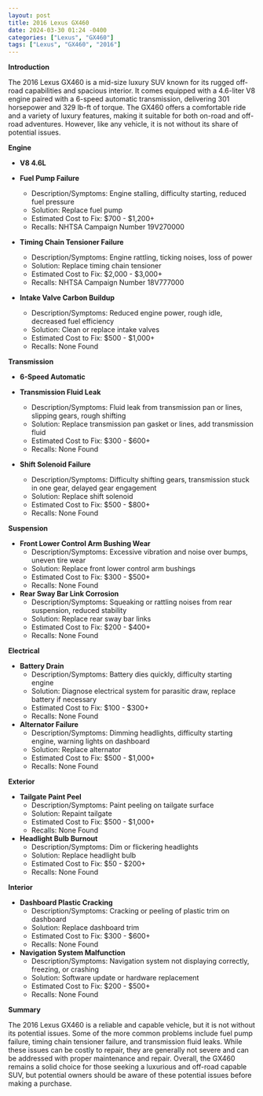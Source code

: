 ```yaml
---
layout: post
title: 2016 Lexus GX460
date: 2024-03-30 01:24 -0400
categories: ["Lexus", "GX460"]
tags: ["Lexus", "GX460", "2016"]
---
```

**Introduction**

The 2016 Lexus GX460 is a mid-size luxury SUV known for its rugged off-road capabilities and spacious interior. It comes equipped with a 4.6-liter V8 engine paired with a 6-speed automatic transmission, delivering 301 horsepower and 329 lb-ft of torque. The GX460 offers a comfortable ride and a variety of luxury features, making it suitable for both on-road and off-road adventures. However, like any vehicle, it is not without its share of potential issues.

**Engine**

* **V8 4.6L**

* **Fuel Pump Failure**
    * Description/Symptoms: Engine stalling, difficulty starting, reduced fuel pressure
    * Solution: Replace fuel pump
    * Estimated Cost to Fix: $700 - $1,200+
    * Recalls: NHTSA Campaign Number 19V270000
* **Timing Chain Tensioner Failure**
    * Description/Symptoms: Engine rattling, ticking noises, loss of power
    * Solution: Replace timing chain tensioner
    * Estimated Cost to Fix: $2,000 - $3,000+
    * Recalls: NHTSA Campaign Number 18V777000
* **Intake Valve Carbon Buildup**
    * Description/Symptoms: Reduced engine power, rough idle, decreased fuel efficiency
    * Solution: Clean or replace intake valves
    * Estimated Cost to Fix: $500 - $1,000+
    * Recalls: None Found

**Transmission**

* **6-Speed Automatic**

* **Transmission Fluid Leak**
    * Description/Symptoms: Fluid leak from transmission pan or lines, slipping gears, rough shifting
    * Solution: Replace transmission pan gasket or lines, add transmission fluid
    * Estimated Cost to Fix: $300 - $600+
    * Recalls: None Found
* **Shift Solenoid Failure**
    * Description/Symptoms: Difficulty shifting gears, transmission stuck in one gear, delayed gear engagement
    * Solution: Replace shift solenoid
    * Estimated Cost to Fix: $500 - $800+
    * Recalls: None Found

**Suspension**

* **Front Lower Control Arm Bushing Wear**
    * Description/Symptoms: Excessive vibration and noise over bumps, uneven tire wear
    * Solution: Replace front lower control arm bushings
    * Estimated Cost to Fix: $300 - $500+
    * Recalls: None Found
* **Rear Sway Bar Link Corrosion**
    * Description/Symptoms: Squeaking or rattling noises from rear suspension, reduced stability
    * Solution: Replace rear sway bar links
    * Estimated Cost to Fix: $200 - $400+
    * Recalls: None Found

**Electrical**

* **Battery Drain**
    * Description/Symptoms: Battery dies quickly, difficulty starting engine
    * Solution: Diagnose electrical system for parasitic draw, replace battery if necessary
    * Estimated Cost to Fix: $100 - $300+
    * Recalls: None Found
* **Alternator Failure**
    * Description/Symptoms: Dimming headlights, difficulty starting engine, warning lights on dashboard
    * Solution: Replace alternator
    * Estimated Cost to Fix: $500 - $1,000+
    * Recalls: None Found

**Exterior**

* **Tailgate Paint Peel**
    * Description/Symptoms: Paint peeling on tailgate surface
    * Solution: Repaint tailgate
    * Estimated Cost to Fix: $500 - $1,000+
    * Recalls: None Found
* **Headlight Bulb Burnout**
    * Description/Symptoms: Dim or flickering headlights
    * Solution: Replace headlight bulb
    * Estimated Cost to Fix: $50 - $200+
    * Recalls: None Found

**Interior**

* **Dashboard Plastic Cracking**
    * Description/Symptoms: Cracking or peeling of plastic trim on dashboard
    * Solution: Replace dashboard trim
    * Estimated Cost to Fix: $300 - $600+
    * Recalls: None Found
* **Navigation System Malfunction**
    * Description/Symptoms: Navigation system not displaying correctly, freezing, or crashing
    * Solution: Software update or hardware replacement
    * Estimated Cost to Fix: $200 - $500+
    * Recalls: None Found

**Summary**

The 2016 Lexus GX460 is a reliable and capable vehicle, but it is not without its potential issues. Some of the more common problems include fuel pump failure, timing chain tensioner failure, and transmission fluid leaks. While these issues can be costly to repair, they are generally not severe and can be addressed with proper maintenance and repair. Overall, the GX460 remains a solid choice for those seeking a luxurious and off-road capable SUV, but potential owners should be aware of these potential issues before making a purchase.
